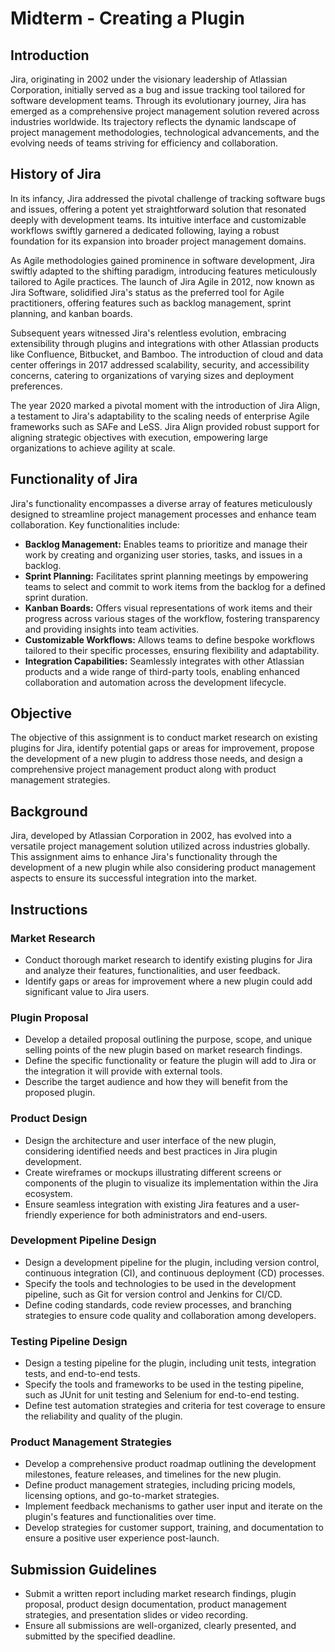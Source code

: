 # Midterm - Creating a Plugin

## Introduction

Jira, originating in 2002 under the visionary leadership of Atlassian Corporation, initially served as a bug and issue tracking tool tailored for software development teams. Through its evolutionary journey, Jira has emerged as a comprehensive project management solution revered across industries worldwide. Its trajectory reflects the dynamic landscape of project management methodologies, technological advancements, and the evolving needs of teams striving for efficiency and collaboration.

## History of Jira

In its infancy, Jira addressed the pivotal challenge of tracking software bugs and issues, offering a potent yet straightforward solution that resonated deeply with development teams. Its intuitive interface and customizable workflows swiftly garnered a dedicated following, laying a robust foundation for its expansion into broader project management domains.

As Agile methodologies gained prominence in software development, Jira swiftly adapted to the shifting paradigm, introducing features meticulously tailored to Agile practices. The launch of Jira Agile in 2012, now known as Jira Software, solidified Jira's status as the preferred tool for Agile practitioners, offering features such as backlog management, sprint planning, and kanban boards.

Subsequent years witnessed Jira's relentless evolution, embracing extensibility through plugins and integrations with other Atlassian products like Confluence, Bitbucket, and Bamboo. The introduction of cloud and data center offerings in 2017 addressed scalability, security, and accessibility concerns, catering to organizations of varying sizes and deployment preferences.

The year 2020 marked a pivotal moment with the introduction of Jira Align, a testament to Jira's adaptability to the scaling needs of enterprise Agile frameworks such as SAFe and LeSS. Jira Align provided robust support for aligning strategic objectives with execution, empowering large organizations to achieve agility at scale.

## Functionality of Jira

Jira's functionality encompasses a diverse array of features meticulously designed to streamline project management processes and enhance team collaboration. Key functionalities include:

- **Backlog Management:** Enables teams to prioritize and manage their work by creating and organizing user stories, tasks, and issues in a backlog.
- **Sprint Planning:** Facilitates sprint planning meetings by empowering teams to select and commit to work items from the backlog for a defined sprint duration.
- **Kanban Boards:** Offers visual representations of work items and their progress across various stages of the workflow, fostering transparency and providing insights into team activities.
- **Customizable Workflows:** Allows teams to define bespoke workflows tailored to their specific processes, ensuring flexibility and adaptability.
- **Integration Capabilities:** Seamlessly integrates with other Atlassian products and a wide range of third-party tools, enabling enhanced collaboration and automation across the development lifecycle.

## Objective

The objective of this assignment is to conduct market research on existing plugins for Jira, identify potential gaps or areas for improvement, propose the development of a new plugin to address those needs, and design a comprehensive project management product along with product management strategies.

## Background

Jira, developed by Atlassian Corporation in 2002, has evolved into a versatile project management solution utilized across industries globally. This assignment aims to enhance Jira's functionality through the development of a new plugin while also considering product management aspects to ensure its successful integration into the market.

## Instructions

### Market Research

- Conduct thorough market research to identify existing plugins for Jira and analyze their features, functionalities, and user feedback.
- Identify gaps or areas for improvement where a new plugin could add significant value to Jira users.

### Plugin Proposal

- Develop a detailed proposal outlining the purpose, scope, and unique selling points of the new plugin based on market research findings.
- Define the specific functionality or feature the plugin will add to Jira or the integration it will provide with external tools.
- Describe the target audience and how they will benefit from the proposed plugin.

### Product Design

- Design the architecture and user interface of the new plugin, considering identified needs and best practices in Jira plugin development.
- Create wireframes or mockups illustrating different screens or components of the plugin to visualize its implementation within the Jira ecosystem.
- Ensure seamless integration with existing Jira features and a user-friendly experience for both administrators and end-users.

### Development Pipeline Design

- Design a development pipeline for the plugin, including version control, continuous integration (CI), and continuous deployment (CD) processes.
- Specify the tools and technologies to be used in the development pipeline, such as Git for version control and Jenkins for CI/CD.
- Define coding standards, code review processes, and branching strategies to ensure code quality and collaboration among developers.

### Testing Pipeline Design

- Design a testing pipeline for the plugin, including unit tests, integration tests, and end-to-end tests.
- Specify the tools and frameworks to be used in the testing pipeline, such as JUnit for unit testing and Selenium for end-to-end testing.
- Define test automation strategies and criteria for test coverage to ensure the reliability and quality of the plugin.

### Product Management Strategies

- Develop a comprehensive product roadmap outlining the development milestones, feature releases, and timelines for the new plugin.
- Define product management strategies, including pricing models, licensing options, and go-to-market strategies.
- Implement feedback mechanisms to gather user input and iterate on the plugin's features and functionalities over time.
- Develop strategies for customer support, training, and documentation to ensure a positive user experience post-launch.

## Submission Guidelines

- Submit a written report including market research findings, plugin proposal, product design documentation, product management strategies, and presentation slides or video recording.
- Ensure all submissions are well-organized, clearly presented, and submitted by the specified deadline.
